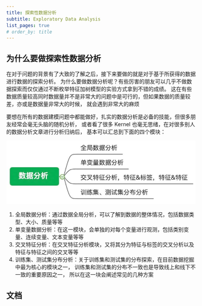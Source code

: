 ```yaml
---
title: 探索性数据分析
subtitle: Exploratory Data Analysis
list_pages: true
# order_by: title
---
```


## 为什么要做探索性数据分析

在对于问题的背景有了大致的了解之后，接下来要做的就是对于基于所获得的数据进行数据的探索分析。
为什么要做数据分析呢？有些厉害的朋友可以几乎不做数据探索而仅仅通过不断枚举特征加树模型的实验方式拿到不错的成绩。
这在有些数据质量较高同时数据量并不是非常大的问题中是可行的，但如果数据的质量较差，亦或是数据量非常大的时候，
就会遇到非常大的麻烦

要想在所有的数据建模问题中都能做好，扎实的数据分析是必备的技能，但很多朋友经常会毫无头脑的随机分析，
或者看了很多 Kernel 也毫无思绪，在对很多别人的数据分析文章进行分析归纳后，
基本可以汇总到下面的四个模块：

![img](images/eda.jpeg)

1. 全局数据分析：通过数据全局分析，可以了解到数据的整体情况，包括数据类型、大小、质量等等
2. 单变量数据分析：在这一模块，会单独的对每个变量进行观测，包括类别变量、连续变量、文本变量等等
3. 交叉特征分析：在交叉特征分析模块，又将其分为特征与标签的交叉分析以及特征与特征之间的交叉等等
4. 训练集、测试集分布分析：关于训练集和测试集的分布探索，在目前数据挖掘中最为核心的模块之一，
   训练集和测试集的分布不一致也是导致线上和线下不一致的重要原因之一，
   所以在这一块会阐述常见的几种方案

## 文档

